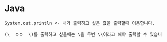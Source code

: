 # Java
<pre>
System.out.println <- 내가 출력하고 싶은 값을 출력할때 이용합니다.

(\  ㅇㅇ  \)를 출력하고 싶을때는 \을 두번 \\이라고 해야 출력할 수 있습니다.
</pre>
<br>
